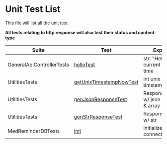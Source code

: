 
# Unit Test List

This file will list all the unit test

**All tests relating to http response will also test their status and content-type**

| Suite                     | Test                                                                                     | Expect                                |
|---------------------------|------------------------------------------------------------------------------------------|---------------------------------------|
| GeneralApiControllerTests | [helloTest](./src/test/java/cs3337/MedReminderbackend/GeneralApiControllerTests.java)    | str: "Hello: " + current date time    |
| UtilitiesTests            | [getUnixTimestampNowTest](./src/test/java/cs3337/MedReminderbackend/UtilitiesTests.java) | int unix timstamp                     |
| UtilitiesTests            | [genJsonResponseTest](./src/test/java/cs3337/MedReminderbackend/UtilitiesTests.java)     | ResponseEntity w/ json object & array |
| UtilitiesTests            | [genStrResponseTest](./src/test/java/cs3337/MedReminderbackend/UtilitiesTests.java)      | ResponseEntity w/ str                 |
| MedReminderDBTests        | [init](./src/test/java/cs3337/MedReminderbackend/MedReminderDBTests.java)                | initialize db connection              |
